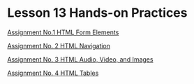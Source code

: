# Lesson 13 Hands-on Practices


[Assignment No.1 HTML Form Elements](Assignment_01/Readme.md)


[Assignment No. 2 HTML Navigation](Assignment_02/Readme.md)


[Assignment No. 3 HTML Audio, Video, and Images](Assignment_03/Readme.md)

[Assignment No. 4 HTML Tables](Assignment_04/Readme.md)
